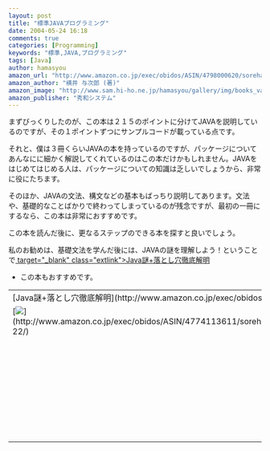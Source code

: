```yaml
---
layout: post
title: "標準JAVAプログラミング"
date: 2004-05-24 16:18
comments: true
categories: [Programming]
keywords: "標準,JAVA,プログラミング"
tags: [Java]
author: hamasyou
amazon_url: "http://www.amazon.co.jp/exec/obidos/ASIN/4798000620/sorehabooks-22"
amazon_author: "横井 与次郎 (著)"
amazon_image: "http://www.sam.hi-ho.ne.jp/hamasyou/gallery/img/books_value/java_programing.jpg"
amazon_publisher: "秀和システム"
---
```


まずびっくりしたのが、この本は２１５のポイントに分けてJAVAを説明しているのですが、その１ポイントずつにサンプルコードが載っている点です。


<!-- more -->

それと、僕は３冊くらいJAVAの本を持っているのですが、パッケージについてあんなにに細かく解説してくれているのはこの本だけかもしれません。JAVAをはじめてはじめる人は、パッケージについての知識は乏しいでしょうから、非常に役にたちます。

そのほか、JAVAの文法、構文などの基本もばっちり説明してあります。文法や、基礎的なことばかりで終わってしまっているのが残念ですが、最初の一冊にするなら、この本は非常におすすめです。

この本を読んだ後に、更なるステップのできる本を探すと良いでしょう。

私のお勧めは、基礎文法を学んだ後には、JAVAの謎を理解しよう！ということで[ target="_blank" class="extlink">Java謎+落とし穴徹底解明](http://www.amazon.co.jp/exec/obidos/ASIN/4774113611/sorehabooks-22)

+ この本もおすすめです。

<div class="rakuten"><table width="400" border="0" cellpadding="5"><tr><td colspan="2">[Java謎+落とし穴徹底解明](http://www.amazon.co.jp/exec/obidos/ASIN/4774113611/sorehabooks-22/)</td></tr><tr><td valign="top">[<img src="http://images-jp.amazon.com/images/P/4774113611.09.MZZZZZZZ.jpg"   border="0" />](http://www.amazon.co.jp/exec/obidos/ASIN/4774113611/sorehabooks-22/)</td><td valign="top"><font size="-1">前橋 和弥<br /><br /><iframe scrolling="no" frameborder="0" width="200" height="40" hspace="0" vspace="0" marginheight="0" marginwidth="0" src="http://webservices.amazon.co.jp/onca/xml?Service=AWSECommerceService&SubscriptionId=0G91FPYVW6ZGWBH4Y9G2&AssociateTag=goodpic-22&Operation=ItemLookup&IdType=ASIN&ContentType=text/html&Page=1&ResponseGroup=Offers&ItemId=4774113611&Version=2004-10-04&Style=http://www.g-tools.net/xsl/priceFFFFFF.xsl"></iframe><br /><b>おすすめ平均　</b><img src="http://g-images.amazon.com/images/G/01/detail/stars-4-0.gif"   /><br /><img src="http://g-images.amazon.com/images/G/01/detail/stars-4-0.gif"   />Javaの参考書というよりは．．．<br /><img src="http://g-images.amazon.com/images/G/01/detail/stars-4-0.gif"   />"Java言語を知る"ことができる本<br /><img src="http://g-images.amazon.com/images/G/01/detail/stars-2-0.gif"   />限られた予算から選ぶなら他書をお勧めします<br /><img src="http://g-images.amazon.com/images/G/01/detail/stars-4-0.gif"   />Javaに関する2冊目以降として<br /><img src="http://g-images.amazon.com/images/G/01/detail/stars-5-0.gif"   />Javaを本当に理解できる<br /><br />[Amazonで詳しく見る](http://www.amazon.co.jp/exec/obidos/ASIN/4774113611/sorehabooks-22/)</font>　　　<font size="-2">by [G-Tools](http://www.goodpic.com/mt/aws/)</font><br /></td></tr></table></div>




